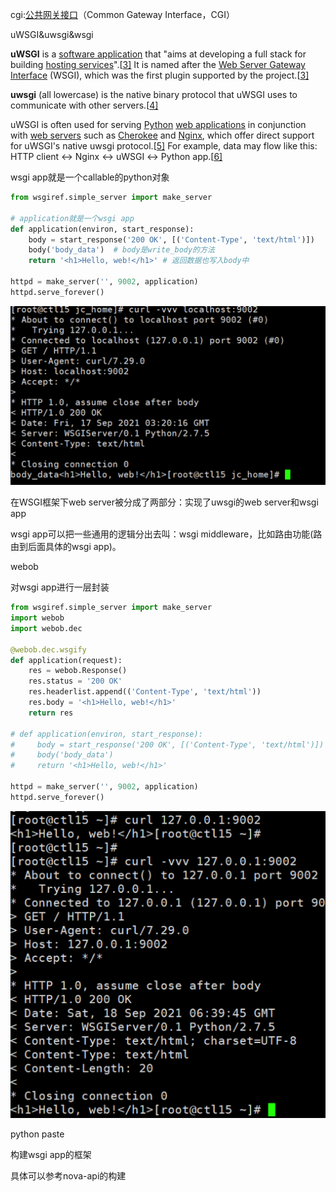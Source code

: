  cgi:[公共网关接口](https://baike.baidu.com/item/公共网关接口/10911997)（Common Gateway Interface，CGI）

uWSGI&uwsgi&wsgi

**uWSGI** is a [software application](https://en.wikipedia.org/wiki/Software_application) that "aims at developing a full stack for building [hosting services](https://en.wikipedia.org/wiki/Hosting_services)".[[3\]](https://en.wikipedia.org/wiki/UWSGI#cite_note-uwsgi-3) It is named after the [Web Server Gateway Interface](https://en.wikipedia.org/wiki/Web_Server_Gateway_Interface) (WSGI), which was the first plugin supported by the project.[[3\]](https://en.wikipedia.org/wiki/UWSGI#cite_note-uwsgi-3)

**uwsgi** (all lowercase) is the native binary protocol that uWSGI uses to communicate with other servers.[[4\]](https://en.wikipedia.org/wiki/UWSGI#cite_note-4)

uWSGI is often used for serving [Python](https://en.wikipedia.org/wiki/Python_(programming_language)) [web applications](https://en.wikipedia.org/wiki/Web_applications) in conjunction with [web servers](https://en.wikipedia.org/wiki/Web_server) such as [Cherokee](https://en.wikipedia.org/wiki/Cherokee_(web_server)) and [Nginx](https://en.wikipedia.org/wiki/Nginx), which offer direct support for uWSGI's native uwsgi protocol.[[5\]](https://en.wikipedia.org/wiki/UWSGI#cite_note-digitalocean-5) For example, data may flow like this: HTTP client ↔ Nginx ↔ uWSGI ↔ Python app.[[6\]](https://en.wikipedia.org/wiki/UWSGI#cite_note-6)



wsgi app就是一个callable的python对象

```python
from wsgiref.simple_server import make_server

# application就是一个wsgi app
def application(environ, start_response):
    body = start_response('200 OK', [('Content-Type', 'text/html')])
    body('body_data')  # body是write_body的方法
    return '<h1>Hello, web!</h1>' # 返回数据也写入body中
    
httpd = make_server('', 9002, application)
httpd.serve_forever()
```



![企业微信截图_a1c53c42-808b-4205-a529-53f5397db1fb](https://raw.githubusercontent.com/Reventon1993/pictures/master//picgo/20210917112104.png)



在WSGI框架下web server被分成了两部分：实现了uwsgi的web server和wsgi app

wsgi app可以把一些通用的逻辑分出去叫：wsgi middleware，比如路由功能(路由到后面具体的wsgi app)。

webob

对wsgi app进行一层封装

```python
from wsgiref.simple_server import make_server
import webob
import webob.dec

@webob.dec.wsgify
def application(request):
    res = webob.Response()
    res.status = '200 OK'
    res.headerlist.append(('Content-Type', 'text/html'))
    res.body = '<h1>Hello, web!</h1>'
    return res

# def application(environ, start_response):
#     body = start_response('200 OK', [('Content-Type', 'text/html')])
#     body('body_data')   
#     return '<h1>Hello, web!</h1>' 
    
httpd = make_server('', 9002, application)
httpd.serve_forever()
```

![企业微信截图_331ef8fb-11cb-498b-ae15-286cc9e2791c](https://raw.githubusercontent.com/Reventon1993/pictures/master//picgo/20210918144022.png)



python paste

构建wsgi app的框架

具体可以参考nova-api的构建







